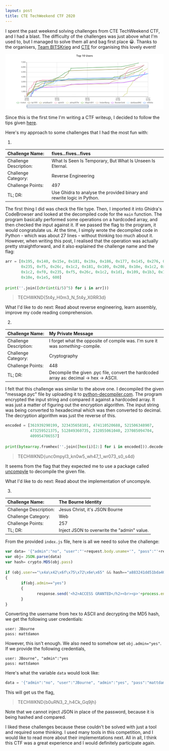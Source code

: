 ```yaml
---
layout: post
title: CTE TechWeekend CTF 2020
---
```


I spent the past weekend solving challenges from CTE TechWeekend CTF, and I had a blast. The difficulty of the challenges was just above what I'm used to, but I managed to solve them all and bag first place 😀. Thanks to the organisers, [Team BITSKrieg](https://ctftime.org/team/22310) and [CTE](https://bpgc-cte.org/) for organising this lovely event!

![Scoreboard Screenshot](/assets/images/cte-ctf-scoreboard.png)

Since this is the first time I'm writing a CTF writeup, I decided to follow the tips given [here](https://pequalsnp-team.github.io/cheatsheet/writing-good-writeup).

Here's my approach to some challenges that I had the most fun with:

1.

| Challenge Name:        | fives...fives...fives                                                  |
| :--------------------- | :--------------------------------------------------------------------- |
| Challenge Description: | What Is Seen Is Temporary, But What Is Unseen Is Eternal.              |
| Challenge Category:    | Reverse Engineering                                                    |
| Challenge Points:      | 497                                                                    |
| TL; DR:                | Use Ghidra to analyse the provided binary and rewrite logic in Python. |

The first thing I did was check the file type. Then, I imported it into Ghidra's CodeBrowser and looked at the decompiled code for the `main` function. The program basically performed some operations on a hardcoded array, and then checked the input against it. If we passed the flag to the program, it would congratulate us. At the time, I simply wrote the decompiled code in Python - which was about 27 lines - without thinking too much about it. However, when writing this post, I realised that the operation was actually pretty straightforward, and it also explained the challenge name and the flag:

```python
arr = [0x195, 0x140, 0x15e, 0x181, 0x19a, 0x186, 0x177, 0x145, 0x276, 0xf0,
       0x235, 0xf5, 0x26c, 0x1c2, 0x181, 0x109, 0x208, 0x10e, 0x1c2, 0x177,
       0x1c2, 0xf0, 0x235, 0xf5, 0x26c, 0x1c2, 0x1d1, 0x109, 0x1b3, 0x1b3,
       0x10e, 0x1e5, 600]

print(''.join([chr(int(i/5)^5) for i in arr]))
```
> TECHWKND{5t4y_H0m3_N_5t4y_X0RR3d}

What I'd like to do next: Read about reverse engineering, learn assembly, improve my code reading comprehension.

2.

| Challenge Name:        | My Private Message                                                                      |
| :--------------------- | :-------------------------------------------------------------------------------------- |
| Challenge Description: | I forget what the opposite of compile was. I'm sure it was *something*-compile.         |
| Challenge Category:    | Cryptography                                                                            |
| Challenge Points:      | 448                                                                                     |
| TL; DR:                | Decompile the given .pyc file, convert the hardcoded array as: decimal -> hex -> ASCII. |

I felt that this challenge was similar to the above one. I decompiled the given "message.pyc" file by uploading it to [python-decompiler.com](https://python-decompiler.com/). The program encrypted the input string and compared it against a hardcoded array. It was just a matter of figuring out the encryption algorithm. The input string was being converted to hexadecimal which was then converted to decimal. The decryption algorithm was just the reverse of this.

```python
encoded = [361939290199, 323435658101, 474110520688, 521506348907,
           473259521375, 512849360735, 212055061040, 237085094704,
           409954706557]

print(bytearray.fromhex(''.join([hex(i)[2:] for i in encoded])).decode())
```
> TECHWKND{unc0mpyl3_kn0w5_wh47_1_wr073_s0_s4d}

It seems from the flag that they expected me to use a package called [uncompyle](https://pypi.org/project/uncompyle6/) to decompile the given file.

What I'd like to do next: Read about the implementation of uncompyle.

3.

| Challenge Name:        | The Bourne Identity                         |
| :--------------------- | :------------------------------------------ |
| Challenge Description: | Jesus Christ, it's JSON Bourne              |
| Challenge Category:    | Web                                         |
| Challenge Points:      | 257                                         |
| TL; DR:                | Inject JSON to overwrite the "admin" value. |

From the provided `index.js` file, here is all we need to solve the challenge:

```js
var data= '{"admin":"no", "user":"'+request.body.uname+'", "pass":"'+request.body.psw+'"}';
var obj= JSON.parse(data)
var hash= crypto.MD5(obj.pass)

if (obj.user=="\x4a\x42\x6f\x75\x72\x6e\x65" && hash=="a883241dd51bda403ae5d9eb14e41331")
{
       if(obj.admin=="yes")
       {
              response.send('<h2>ACCESS GRANTED</h2><br><p>'+process.env.FLAG+'</p>');
       }
}
```

Converting the username from hex to ASCII and decrypting the MD5 hash, we get the following user credentials:

```
user: JBourne
pass: mattdamon
```

However, this isn't enough. We also need to somehow set `obj.admin="yes"`. If we provide the following credentials,

```
user: JBourne", "admin":"yes
pass: mattdamon
```

Here's what the variable `data` would look like:

```js
data = '{"admin":"no", "user":"JBourne", "admin":"yes", "pass":"mattdamon"}';
```

This will get us the flag,
> TECHWKND{b0uRN3_2_h4Ck_Gq9jh}

Note that we cannot inject JSON in place of the password, because it is being hashed and compared.

I liked these challenges because these couldn't be solved with just a tool and required some thinking. I used many tools in this competition, and I would like to read more about their implementations next. All in all, I think this CTF was a great experience and I would definitely participate again.
